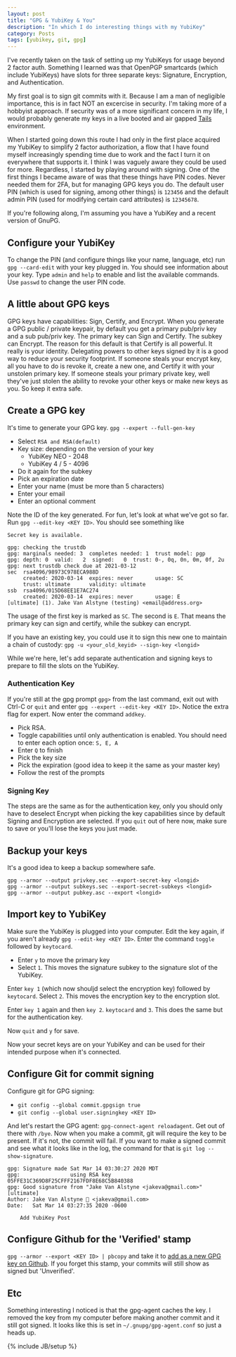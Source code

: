 ```yaml
---
layout: post
title: "GPG & YubiKey & You"
description: "In which I do interesting things with my YubiKey"
category: Posts
tags: [yubikey, git, gpg]
---
```


I've recently taken on the task of setting up my YubiKeys for usage beyond 2 factor auth. Something I learned was that OpenPGP smartcards (which include YubiKeys) have slots for three separate keys: Signature, Encryption, and Authentication.

My first goal is to sign git commits with it. Because I am a man of negligible importance, this is in fact NOT an excercise in security. I'm taking more of a hobbyist approach. If security was of a more significant concern in my life, I would probably generate my keys in a live booted and air gapped [Tails](https://tails.boum.org) environment.

When I started going down this route I had only in the first place acquired my YubiKey to simplify 2 factor authorization, a flow that I have found myself increasingly spending time due to work and the fact I turn it on everywhere that supports it. I think I was vaguely aware they could be used for more. Regardless, I started by playing around with signing. One of the first things I became aware of was that these things have PIN codes. Never needed them for 2FA, but for managing GPG keys you do. The default user PIN (which is used for signing, among other things) is `123456` and the default admin PIN (used for modifying certain card attributes) is `12345678`.

If you're following along, I'm assuming you have a YubiKey and a recent version of GnuPG.

## Configure your YubiKey
To change the PIN (and configure things like your name, language, etc) run `gpg --card-edit` with your key plugged in. You should see information about your key. Type `admin` and `help` to enable and list the available commands. Use `passwd` to change the user PIN code.

## A little about GPG keys
GPG keys have capabilities: Sign, Certify, and Encrypt. When you generate a GPG public / private keypair, by default you get a primary pub/priv key and a sub pub/priv key. The primary key can Sign and Certify. The subkey can Encrypt. The reason for this default is that Certify is all powerful. It really is your identity. Delegating powers to other keys signed by it is a good way to reduce your security footprint. If someone steals your encrypt key, all you have to do is revoke it, create a new one, and Certify it with your unstolen primary key. If someone steals your primary private key, well they've just stolen the ability to revoke your other keys or make new keys as you. So keep it extra safe.

## Create a GPG key
It's time to generate your GPG key. `gpg --expert --full-gen-key`
* Select `RSA and RSA(default)`
* Key size: depending on the version of your key
  * YubiKey NEO - 2048
  * YubiKey 4 / 5 - 4096
* Do it again for the subkey
* Pick an expiration date
* Enter your name (must be more than 5 characters)
* Enter your email
* Enter an optional comment

Note the ID of the key generated. For fun, let's look at what we've got so far. Run `gpg --edit-key <KEY ID>`. You should see something like
```
Secret key is available.

gpg: checking the trustdb
gpg: marginals needed: 3  completes needed: 1  trust model: pgp
gpg: depth: 0  valid:   2  signed:   0  trust: 0-, 0q, 0n, 0m, 0f, 2u
gpg: next trustdb check due at 2021-03-12
sec  rsa4096/98973C978ECA988D
     created: 2020-03-14  expires: never       usage: SC
     trust: ultimate      validity: ultimate
ssb  rsa4096/015D68EE1E7AC274
     created: 2020-03-14  expires: never       usage: E
[ultimate] (1). Jake Van Alstyne (testing) <email@address.org>
```

The usage of the first key is marked as `SC`. The second is `E`. That means the primary key can sign and certify, while the subkey can encrypt.

If you have an existing key, you could use it to sign this new one to maintain a chain of custody: `gpg -u <your_old_keyid> --sign-key <longid>`

While we're here, let's add separate authentication and signing keys to prepare to fill the slots on the YubiKey.

### Authentication Key
If you're still at the gpg prompt `gpg>` from the last command, exit out with Ctrl-C or `quit` and enter `gpg --expert --edit-key <KEY ID>`. Notice the extra flag for expert. Now enter the command `addkey`.
* Pick RSA.
* Toggle capabilities until only authentication is enabled. You should need to enter each option once: `S, E, A`
* Enter `Q` to finish
* Pick the key size
* Pick the expiration (good idea to keep it the same as your master key)
* Follow the rest of the prompts

### Signing Key
The steps are the same as for the authentication key, only you should only have to deselect Encrypt when picking the key capabilities since by default Signing and Encryption are selected.
If you `quit` out of here now, make sure to save or you'll lose the keys you just made.

## Backup your keys
It's a good idea to keep a backup somewhere safe.
```
gpg --armor --output privkey.sec --export-secret-key <longid>
gpg --armor --output subkeys.sec --export-secret-subkeys <longid>
gpg --armor --output pubkey.asc --export <longid>
```

## Import key to YubiKey
Make sure the YubiKey is plugged into your computer. Edit the key again, if you aren't already `gpg --edit-key <KEY ID>`. Enter the command `toggle` followed by `keytocard`.
* Enter `y` to move the primary key
* Select `1`. This moves the signature subkey to the signature slot of the YubiKey.

Enter `key 1` (which now shouljd select the encryption key) followed by `keytocard`. Select `2`. This moves the encryption key to the encryption slot.

Enter `key 1` again and then `key 2`. `keytocard` and `3`. This does the same but for the authentication key.

Now `quit` and `y` for save.

Now your secret keys are on your YubiKey and can be used for their intended purpose when it's connected.

## Configure Git for commit signing
Configure git for GPG signing:
* `git config --global commit.gpgsign true`
* `git config --global user.signingkey <KEY ID>`

And let's restart the GPG agent: `gpg-connect-agent reloadagent`. Get out of there with `/bye`. Now when you make a commit, git will require the key to be present. If it's not, the commit will fail. If you want to make a signed commit and see what it looks like in the log, the command for that is `git log --show-signature`.

```
gpg: Signature made Sat Mar 14 03:30:27 2020 MDT
gpg:                using RSA key 05FFE31C369D8F25CFFF2167FDF8E68C5B840388
gpg: Good signature from "Jake Van Alstyne <jakeva@gmail.com>" [ultimate]
Author: Jake Van Alstyne 🎩 <jakeva@gmail.com>
Date:   Sat Mar 14 03:27:35 2020 -0600

    Add YubiKey Post
```

## Configure Github for the 'Verified' stamp
`gpg --armor --export <KEY ID> | pbcopy` and take it to [add as a new GPG key on Github](https://github.com/settings/gpg/new). If you forget this stamp, your commits will still show as signed but 'Unverified'.

## Etc
Something interesting I noticed is that the gpg-agent caches the key. I removed the key from my computer before making another commit and it still got signed. It looks like this is set in `~/.gnupg/gpg-agent.conf` so just a heads up.


{% include JB/setup %}
